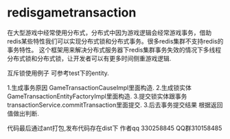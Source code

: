 # redisgametransaction
在大型游戏中经常使用分布式，分布式中因为游戏逻辑会经常游戏事务，借助redis某些特性我们可以实现分布式锁和分布式事务。很多redis集群不支持redis的事务特性。
这个框架用来解决分布式服务器下redis集群事务失效的情况下多线程分布式锁和分布式锁，让开发者可以有更多时间侧重游戏逻辑.

互斥锁使用例子 可参考test下的entity.

1.生成事务原因 GameTransactionCauseImpl里面构造.
2.生成锁实体 GameTransactionEntityFactoryImpl里面构造.
3.提交锁实体跟事务  transactionService.commitTransaction里面提交.
3.后去事务提交结果 根据返回值做出判断.

代码最后通过ant打包,发布代码存在dist下
作者qq 330258845
QQ群310158485
